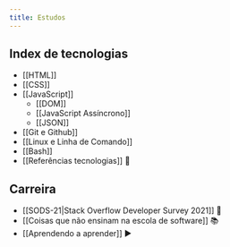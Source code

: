 ```yaml
---
title: Estudos
---
```


## Index de tecnologias
- [[HTML]]
- [[CSS]]
- [[JavaScript]]
	- [[DOM]]
	- [[JavaScript Assíncrono]]
	- [[JSON]]
- [[Git e Github]]
- [[Linux e Linha de Comando]]
- [[Bash]]
- [[Referências tecnologias]] 🔗

## Carreira
- [[SODS-21|Stack Overflow Developer Survey 2021]] 🔗
- [[Coisas que não ensinam na escola de software]] 📚
- [[Aprendendo a aprender]] ▶️